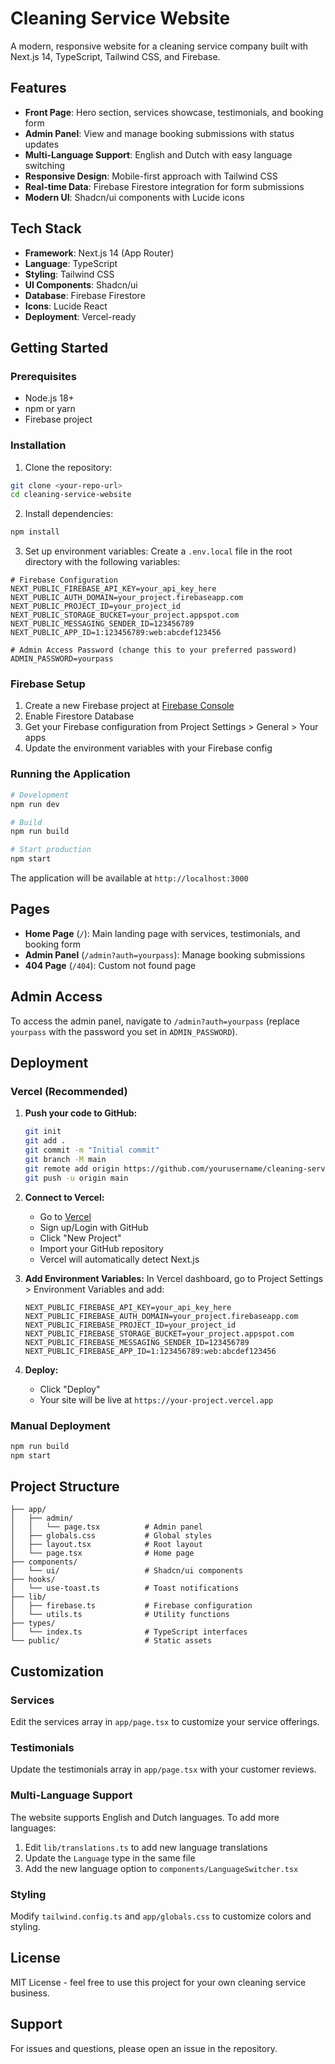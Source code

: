 # Cleaning Service Website

A modern, responsive website for a cleaning service company built with Next.js 14, TypeScript, Tailwind CSS, and Firebase.

## Features

- **Front Page**: Hero section, services showcase, testimonials, and booking form
- **Admin Panel**: View and manage booking submissions with status updates
- **Multi-Language Support**: English and Dutch with easy language switching
- **Responsive Design**: Mobile-first approach with Tailwind CSS
- **Real-time Data**: Firebase Firestore integration for form submissions
- **Modern UI**: Shadcn/ui components with Lucide icons

## Tech Stack

- **Framework**: Next.js 14 (App Router)
- **Language**: TypeScript
- **Styling**: Tailwind CSS
- **UI Components**: Shadcn/ui
- **Database**: Firebase Firestore
- **Icons**: Lucide React
- **Deployment**: Vercel-ready

## Getting Started

### Prerequisites

- Node.js 18+ 
- npm or yarn
- Firebase project

### Installation

1. Clone the repository:
```bash
git clone <your-repo-url>
cd cleaning-service-website
```

2. Install dependencies:
```bash
npm install
```

3. Set up environment variables:
Create a `.env.local` file in the root directory with the following variables:

```env
# Firebase Configuration
NEXT_PUBLIC_FIREBASE_API_KEY=your_api_key_here
NEXT_PUBLIC_AUTH_DOMAIN=your_project.firebaseapp.com
NEXT_PUBLIC_PROJECT_ID=your_project_id
NEXT_PUBLIC_STORAGE_BUCKET=your_project.appspot.com
NEXT_PUBLIC_MESSAGING_SENDER_ID=123456789
NEXT_PUBLIC_APP_ID=1:123456789:web:abcdef123456

# Admin Access Password (change this to your preferred password)
ADMIN_PASSWORD=yourpass
```

### Firebase Setup

1. Create a new Firebase project at [Firebase Console](https://console.firebase.google.com/)
2. Enable Firestore Database
3. Get your Firebase configuration from Project Settings > General > Your apps
4. Update the environment variables with your Firebase config

### Running the Application

```bash
# Development
npm run dev

# Build
npm run build

# Start production
npm start
```

The application will be available at `http://localhost:3000`

## Pages

- **Home Page** (`/`): Main landing page with services, testimonials, and booking form
- **Admin Panel** (`/admin?auth=yourpass`): Manage booking submissions
- **404 Page** (`/404`): Custom not found page

## Admin Access

To access the admin panel, navigate to `/admin?auth=yourpass` (replace `yourpass` with the password you set in `ADMIN_PASSWORD`).

## Deployment

### Vercel (Recommended)

1. **Push your code to GitHub:**
   ```bash
   git init
   git add .
   git commit -m "Initial commit"
   git branch -M main
   git remote add origin https://github.com/yourusername/cleaning-service-website.git
   git push -u origin main
   ```

2. **Connect to Vercel:**
   - Go to [Vercel](https://vercel.com)
   - Sign up/Login with GitHub
   - Click "New Project"
   - Import your GitHub repository
   - Vercel will automatically detect Next.js

3. **Add Environment Variables:**
   In Vercel dashboard, go to Project Settings > Environment Variables and add:
   ```
   NEXT_PUBLIC_FIREBASE_API_KEY=your_api_key_here
   NEXT_PUBLIC_FIREBASE_AUTH_DOMAIN=your_project.firebaseapp.com
   NEXT_PUBLIC_FIREBASE_PROJECT_ID=your_project_id
   NEXT_PUBLIC_FIREBASE_STORAGE_BUCKET=your_project.appspot.com
   NEXT_PUBLIC_FIREBASE_MESSAGING_SENDER_ID=123456789
   NEXT_PUBLIC_FIREBASE_APP_ID=1:123456789:web:abcdef123456
   ```

4. **Deploy:**
   - Click "Deploy"
   - Your site will be live at `https://your-project.vercel.app`

### Manual Deployment

```bash
npm run build
npm start
```

## Project Structure

```
├── app/
│   ├── admin/
│   │   └── page.tsx          # Admin panel
│   ├── globals.css           # Global styles
│   ├── layout.tsx            # Root layout
│   └── page.tsx              # Home page
├── components/
│   └── ui/                   # Shadcn/ui components
├── hooks/
│   └── use-toast.ts          # Toast notifications
├── lib/
│   ├── firebase.ts           # Firebase configuration
│   └── utils.ts              # Utility functions
├── types/
│   └── index.ts              # TypeScript interfaces
└── public/                   # Static assets
```

## Customization

### Services
Edit the services array in `app/page.tsx` to customize your service offerings.

### Testimonials
Update the testimonials array in `app/page.tsx` with your customer reviews.

### Multi-Language Support
The website supports English and Dutch languages. To add more languages:
1. Edit `lib/translations.ts` to add new language translations
2. Update the `Language` type in the same file
3. Add the new language option to `components/LanguageSwitcher.tsx`

### Styling
Modify `tailwind.config.ts` and `app/globals.css` to customize colors and styling.

## License

MIT License - feel free to use this project for your own cleaning service business.

## Support

For issues and questions, please open an issue in the repository.
